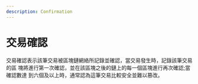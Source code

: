 ```yaml
---
description: Confirmation
---
```


# 交易確認

交易確認表示該筆交易被區塊鏈網絡所記錄並確認，當交易發生時，記錄該筆交易的區 塊將進行第一次確認，並在該區塊之後的鏈上的每一個區塊進行再次確認;當確認數達 到六個及以上時，通常認為這筆交易比較安全並難以篡改。

